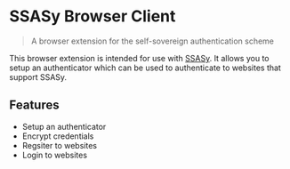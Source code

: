 # SSASy Browser Client

> A browser extension for the self-sovereign authentication scheme

This browser extension is intended for use with [SSASy](https://github.com/this-oliver/ssasy). It allows you to setup an authenticator which can be used to authenticate to websites that support SSASy.

## Features

- Setup an authenticator
- Encrypt credentials
- Regsiter to websites
- Login to websites

